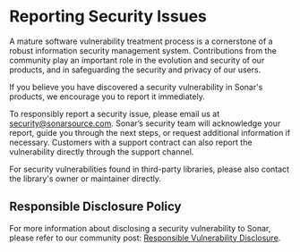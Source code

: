 # Reporting Security Issues

A mature software vulnerability treatment process is a cornerstone of a robust information security management system. Contributions from the community play an important role in the evolution and security of our products, and in safeguarding the security and privacy of our users.

If you believe you have discovered a security vulnerability in Sonar's products, we encourage you to report it immediately.

To responsibly report a security issue, please email us at [security@sonarsource.com](mailto:security@sonarsource.com). Sonar’s security team will acknowledge your report, guide you through the next steps, or request additional information if necessary. Customers with a support contract can also report the vulnerability directly through the support channel.

For security vulnerabilities found in third-party libraries, please also contact the library's owner or maintainer directly.

## Responsible Disclosure Policy

For more information about disclosing a security vulnerability to Sonar, please refer to our community post: [Responsible Vulnerability Disclosure](https://community.sonarsource.com/t/responsible-vulnerability-disclosure/9317).
